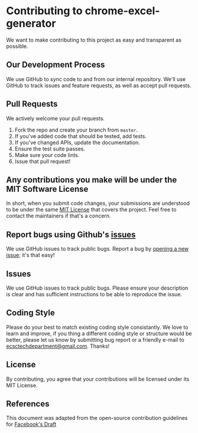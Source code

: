 # Contributing to chrome-excel-generator
We want to make contributing to this project as easy and transparent as
possible.

## Our Development Process
We use GitHub to sync code to and from our internal repository. We'll use GitHub
to track issues and feature requests, as well as accept pull requests.

## Pull Requests
We actively welcome your pull requests.

1. Fork the repo and create your branch from `master`.
2. If you've added code that should be tested, add tests.
3. If you've changed APIs, update the documentation.
4. Ensure the test suite passes.
5. Make sure your code lints.
6. Issue that pull request!

## Any contributions you make will be under the MIT Software License
In short, when you submit code changes, your submissions are understood to be under the same
[MIT License](http://choosealicense.com/licenses/mit/) that covers the project. Feel free to contact 
the maintainers if that's a concern.

## Report bugs using Github's [issues](https://github.com/ecscstatsconsulting/js-excel-generator/issues)
We use GitHub issues to track public bugs. Report a bug by [opening a new issue](); it's that easy!

## Issues
We use GitHub issues to track public bugs. Please ensure your description is
clear and has sufficient instructions to be able to reproduce the issue.

## Coding Style  
Please do your best to match existing coding style consistantly.  We love to
learn and improve, if you thing a different coding style or structure would
be better, please let us know by submitting bug report or a friendly e-mail to
ecsctechdepartment@gmail.com.  Thanks!

## License
By contributing, you agree that your contributions will be licensed under its MIT License.

## References
This document was adapted from the open-source contribution guidelines for 
[Facebook's Draft](https://github.com/facebook/draft-js/blob/a9316a723f9e918afde44dea68b5f9f39b7d9b00/CONTRIBUTING.md)
